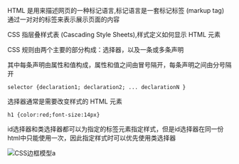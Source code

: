 HTML 是用来描述网页的一种标记语言,标记语言是一套标记标签 (markup tag)
通过一对对的标签来表示展示页面的内容

CSS 指层叠样式表 (Cascading Style Sheets),样式定义如何显示 HTML 元素

CSS 规则由两个主要的部分构成：选择器，以及一条或多条声明

其中每条声明由属性和值构成，属性和值之间由冒号隔开，每条声明之间由分号隔开
```
selector {declaration1; declaration2; ... declarationN }
```
选择器通常是需要改变样式的 HTML 元素
```
h1 {color:red;font-size:14px}
```

id选择器和类选择器都可以为指定的标签元素指定样式，但是id选择器在同一份html中只能使用一次，因此指定样式时可以优先使用类选择器

<img alt="CSS边框模型a" src="https://www.w3school.com.cn/i/ct_boxmodel.gif" />
